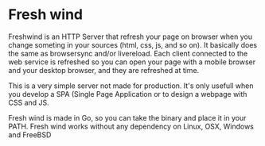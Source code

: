 Fresh wind
==========

Freshwind is an HTTP Server that refresh your page on browser when you change someting in your sources (html, css, js, and so on). It basically does the same as browsersync and/or livereload. Each client connected to the web service is refreshed so you can open your page with a mobile browser and your desktop browser, and they are refreshed at time.

This is a very simple server not made for production. It's only usefull when you develop a SPA (Single Page Application or to design a webpage with CSS and JS.

Fresh wind is made in Go, so you can take the binary and place it in your PATH. Fresh wind works without any dependency on Linux, OSX, Windows and FreeBSD
